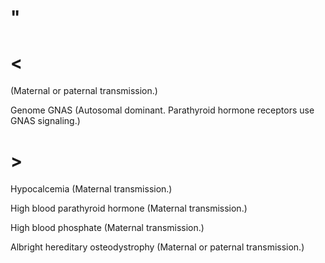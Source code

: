 # "

# <

(Maternal or paternal transmission.)

Genome GNAS
(Autosomal dominant. Parathyroid hormone receptors use GNAS signaling.)

# >

Hypocalcemia
(Maternal transmission.)

High blood parathyroid hormone
(Maternal transmission.)

High blood phosphate
(Maternal transmission.)

Albright hereditary osteodystrophy
(Maternal or paternal transmission.)
